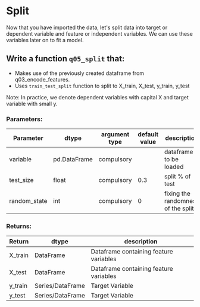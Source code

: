 # Split

Now that you have imported the data, let's split data into target or dependent variable and feature or independent variables. We can use these variables later on to fit a model.

## Write a function `q05_split` that:
- Makes use of the previously created dataframe from q03_encode_features.
- Uses `train_test_split` function to split to X_train, X_test, y_train, y_test

Note: In practice, we denote dependent variables with capital X and target variable with small y.


### Parameters:

| Parameter | dtype | argument type | default value | description |
| --- | --- | --- | --- | --- |
| variable | pd.DataFrame | compulsory | | dataframe to be loaded |
| test_size | float | compulsory | 0.3 | split % of test |
| random_state | int | compulsory | 0 | fixing the randomness of the split |

### Returns:

| Return | dtype | description |
| --- | --- | --- |
| X_train | DataFrame | Dataframe containing feature variables |
| X_test | DataFrame | Dataframe containing feature variables |
| y_train | Series/DataFrame | Target Variable |
| y_test | Series/DataFrame | Target Variable | 